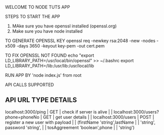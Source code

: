 WELCOME TO NODE TUTS APP


STEPS TO START THE APP

1. MAke sure you have openssl installed (openssl.org)
2. Make sure you have node installed



TO GENERATE OPENSSL KEY 
openssl req -newkey rsa:2048 -new -nodes -x509 -days 3650 -keyout key-pem -out cert.pem

TO FIX OPENSSL NOT FOUND
echo "export LD_LIBRARY_PATH=/usr/local/bin/openssl" >> ~/.bashrc
export LD_LIBRARY_PATH=/lib:/usr/lib:/usr/local/lib


RUN APP BY
'node index.js' from root


API CALLS SUPPORTED

API URL                                 TYPE                            DETAILS
--------------------------------------------------------------------------------------------------
localhost:3000/ping                  |   GET      |              check if server is alive
                                     |            |
localhost:3000/users?phone=phoneNo   |   GET      |              get user details
                                     |            |
localhost:3000/users                 |   POST     |              register a new user with payload                                      |            |              (firstName 'string',lastName                                          |            |                'string', password 'string',                                        |            |                 tosAggreement 'boolean',phone                                      |            |                            'string')